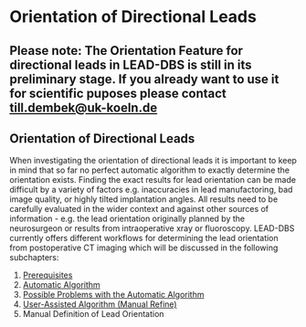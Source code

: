 # Orientation of Directional Leads

## Please note: The Orientation Feature for directional leads in LEAD-DBS is still in its preliminary stage. If you already want to use it for scientific puposes please contact till.dembek@uk-koeln.de

## Orientation of Directional Leads

When investigating the orientation of directional leads it is important to keep in mind that so far no perfect automatic algorithm to exactly determine the orientation exists. Finding the exact results for lead orientation can be made difficult by a variety of factors e.g. inaccuracies in lead manufactoring, bad image quality, or highly tilted implantation angles. All results need to be carefully evaluated in the wider context and against other sources of information - e.g. the lead orientation originally planned by the neurosurgeon or results from intraoperative xray or fluoroscopy. LEAD-DBS currently offers different workflows for determining the lead orientation from postoperative CT imaging which will be discussed in the following subchapters:

1. [Prerequisites](broken-reference)
2. [Automatic Algorithm](broken-reference)
3. [Possible Problems with the Automatic Algorithm](broken-reference)
4. [User-Assisted Algorithm (Manual Refine)](broken-reference)
5. Manual Definition of Lead Orientation
